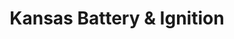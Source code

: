 ---
title: "Kansas Battery & Ignition"
url: /kansas-city/kansas-battery-and-ignition/
shop: car repair
---